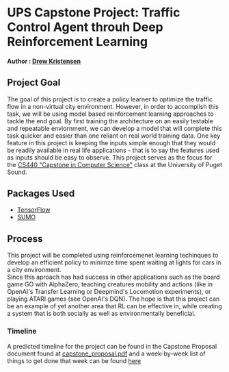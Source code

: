 # UPS Capstone Project: Traffic Control Agent throuh Deep Reinforcement Learning
#### Author : [Drew Kristensen](https://github.com/dkristensen)
## Project Goal
The goal of this project is to create a policy learner to optimize the traffic flow in a non-virtual city environment. However, in order to accomplish this task, we will be using model based reinforcement learning approaches to tackle the end goal. By first training the architecture on an easily testable and repeatable enviornment, we can develop a model that will complete this task quicker and easier than one reliant on real world training data. One key feature in this project is keeping the inputs simple enough that they would be readily available in real life applications - that is to say the features used as inputs should be easy to observe. This project serves as the focus for the [CS440 "Capstone in Computer Science"](https://www.pugetsound.edu/academics/departments-and-programs/undergraduate/math-and-computer-science/course-descriptions-cs/) class at the University of Puget Sound.

## Packages Used
 * [TensorFlow](https://www.tensorflow.org/)
 * [SUMO](http://sumo.dlr.de/wiki/Simulation_of_Urban_MObility_-_Wiki)

## Process
This project will be completed using reinforcemenet learning techinques to develop an efficient policy to minimze time spent waiting at lights for cars in a city environment.  
Since this aproach has had success in other applications such as the board game GO with AlphaZero, teaching creatures mobility and actions (like in OpenAI's Transfer Learning or Deepmind's Locomotion experiments), or playing ATARI games (see OpenAI's DQN). The hope is that this project can be an example of yet another area that RL can be effective in, while creating a system that is both socially as well as environmentally beneficial. 

### Timeline
A predicted timeline for the project can be found in the Capstone Proposal document found at [capstone_proposal.pdf](capstone_proposal.pdf) and a week-by-week list of things to get done that week can be found [here](https://docs.google.com/spreadsheets/d/1TBElkfrl9OKlTEco1s_gyn_HsFMO4bS6SzA8f0dDY2Q/edit#gid=0)

